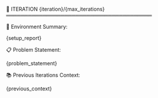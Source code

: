 🚀 ITERATION {iteration}/{max_iterations}
════════════════════════════════════════

🔧 Environment Summary:

{setup_report}

📋 Problem Statement:

{problem_statement}

📚 Previous Iterations Context:

{previous_context}